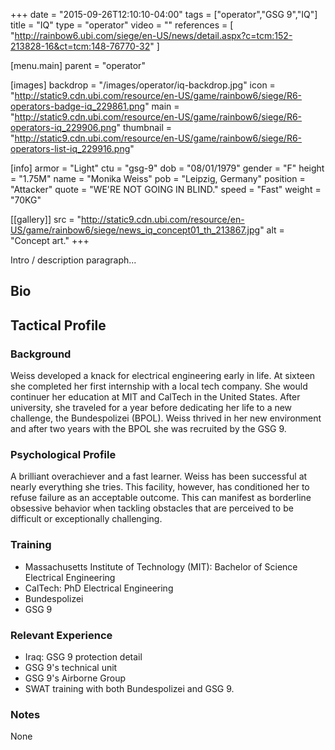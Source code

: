 +++
date = "2015-09-26T12:10:10-04:00"
tags = ["operator","GSG 9","IQ"]
title = "IQ"
type = "operator"
video = ""
references = [
  "http://rainbow6.ubi.com/siege/en-US/news/detail.aspx?c=tcm:152-213828-16&ct=tcm:148-76770-32"
]

[menu.main]
  parent = "operator"

[images]
  backdrop = "/images/operator/iq-backdrop.jpg"
  icon = "http://static9.cdn.ubi.com/resource/en-US/game/rainbow6/siege/R6-operators-badge-iq_229861.png"
  main = "http://static9.cdn.ubi.com/resource/en-US/game/rainbow6/siege/R6-operators-iq_229906.png"
  thumbnail = "http://static9.cdn.ubi.com/resource/en-US/game/rainbow6/siege/R6-operators-list-iq_229916.png"

[info]
  armor = "Light"
  ctu = "gsg-9"
  dob = "08/01/1979"
  gender = "F"
  height = "1.75M"
  name = "Monika Weiss"
  pob = "Leipzig, Germany"
  position = "Attacker"
  quote = "WE'RE NOT GOING IN BLIND."
  speed = "Fast"
  weight = "70KG"

[[gallery]]
  src = "http://static9.cdn.ubi.com/resource/en-US/game/rainbow6/siege/news_iq_concept01_th_213867.jpg"
  alt = "Concept art."
+++

Intro / description paragraph...<!--more-->

## Bio

## Tactical Profile

### Background

Weiss developed a knack for electrical engineering early in life. At sixteen she completed her first internship with a local tech company. She would continuer her education at MIT and CalTech in the United States. After university, she traveled for a year before dedicating her life to a new challenge, the Bundespolizei (BPOL). Weiss thrived in her new environment and after two years with the BPOL she was recruited by the GSG 9.

### Psychological Profile

A brilliant overachiever and a fast learner. Weiss has been successful at nearly everything she tries. This facility, however, has conditioned her to refuse failure as an acceptable outcome. This can manifest as borderline obsessive behavior when tackling obstacles that are perceived to be difficult or exceptionally challenging.

### Training

* Massachusetts Institute of Technology (MIT): Bachelor of Science Electrical Engineering
* CalTech: PhD Electrical Engineering
* Bundespolizei
* GSG 9

### Relevant Experience

* Iraq: GSG 9 protection detail
* GSG 9's technical unit
* GSG 9's Airborne Group
* SWAT training with both Bundespolizei and GSG 9.

### Notes

None
